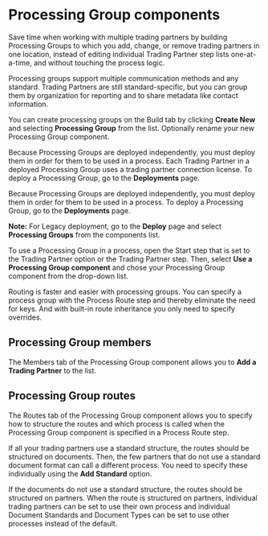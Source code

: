 # Processing Group components 

<head>
  <meta name="guidename" content="Integration"/>
  <meta name="context" content="GUID-F666ABC9-DF80-4360-99DB-AFDE7213F146"/>
</head>


Save time when working with multiple trading partners by building Processing Groups to which you add, change, or remove trading partners in one location, instead of editing individual Trading Partner step lists one-at-a-time, and without touching the process logic.

Processing groups support multiple communication methods and any standard. Trading Partners are still standard-specific, but you can group them by organization for reporting and to share metadata like contact information.

You can create processing groups on the Build tab by clicking **Create New** and selecting **Processing Group** from the list. Optionally rename your new Processing Group component.

Because Processing Groups are deployed independently, you must deploy them in order for them to be used in a process. Each Trading Partner in a deployed Processing Group uses a trading partner connection license. To deploy a Processing Group, go to the **Deployments** page.

Because Processing Groups are deployed independently, you must deploy them in order for them to be used in a process. To deploy a Processing Group, go to the **Deployments** page.

**Note:** For Legacy deployment, go to the **Deploy** page and select **Processing Groups** from the components list.

To use a Processing Group in a process, open the Start step that is set to the Trading Partner option or the Trading Partner step. Then, select **Use a Processing Group component** and chose your Processing Group component from the drop-down list.

Routing is faster and easier with processing groups. You can specify a process group with the Process Route step and thereby eliminate the need for keys. And with built-in route inheritance you only need to specify overrides.

## Processing Group members 

The Members tab of the Processing Group component allows you to **Add a Trading Partner** to the list.

## Processing Group routes 

The Routes tab of the Processing Group component allows you to specify how to structure the routes and which process is called when the Processing Group component is specified in a Process Route step.

If all your trading partners use a standard structure, the routes should be structured on documents. Then, the few partners that do not use a standard document format can call a different process. You need to specify these individually using the **Add Standard** option.

If the documents do not use a standard structure, the routes should be structured on partners. When the route is structured on partners, individual trading partners can be set to use their own process and individual Document Standards and Document Types can be set to use other processes instead of the default.
